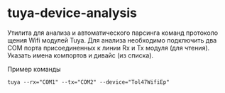 # tuya-device-analysis

Утилита для анализа и автоматического парсинга команд протоколо щения Wifi модулей Tuya. Для анализа необходимо подключить два COM порта присоединенных к линии Rx и Tx модуля (для чтения). Указать имена компортов и дивайс (из списка).

Пример команды
``` shell
tuya --rx="COM1" --tx="COM2" --device="Tol47WifiEp"
```

